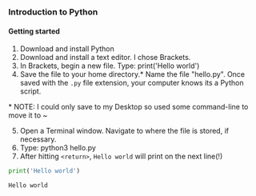### Introduction to Python

#### Getting started
1. Download and install Python
2. Download and install a text editor. I chose Brackets.
3. In Brackets, begin a new file. Type: 
print('Hello world')
4. Save the file to your home directory.* Name the file "hello.py". Once saved with the `.py` file extension, your computer knows its a Python script. 

\* NOTE: I could only save to my Desktop so used some command-line to move it to \~

5. Open a Terminal window. Navigate to where the file is stored, if necessary.
6. Type: 
python3 hello.py
7. After hitting `<return>`, `Hello world` will print on the next line(!)


```python
print('Hello world')
```

    Hello world



```python

```
